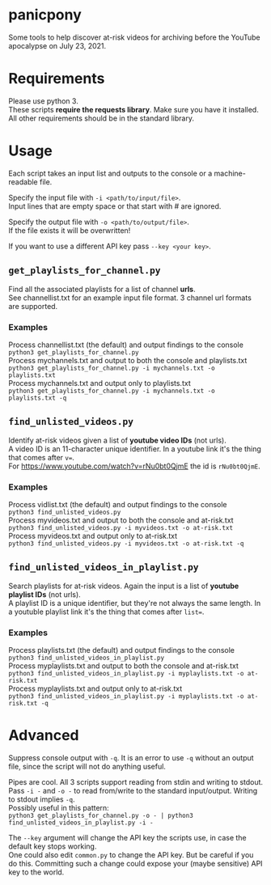 # panicpony
Some tools to help discover at-risk videos for archiving before the YouTube apocalypse on July 23, 2021.

# Requirements
Please use python 3.  
These scripts **require the requests library**. Make sure you have it installed.  
All other requirements should be in the standard library.  

# Usage
Each script takes an input list and outputs to the console or a machine-readable file.  

Specify the input file with `-i <path/to/input/file>`.  
Input lines that are empty space or that start with # are ignored.  

Specify the output file with `-o <path/to/output/file>`.  
If the file exists it will be overwritten!  

If you want to use a different API key pass `--key <your key>`.  

## `get_playlists_for_channel.py`
Find all the associated playlists for a list of channel **urls**.  
See channellist.txt for an example input file format. 3 channel url formats are supported.  
### Examples
Process channellist.txt (the default) and output findings to the console  
`python3 get_playlists_for_channel.py`  
Process mychannels.txt and output to both the console and playlists.txt  
`python3 get_playlists_for_channel.py -i mychannels.txt -o playlists.txt`  
Process mychannels.txt and output only to playlists.txt  
`python3 get_playlists_for_channel.py -i mychannels.txt -o playlists.txt -q`  



## `find_unlisted_videos.py`
Identify at-risk videos given a list of **youtube video IDs** (not urls).  
A video ID is an 11-character unique identifier. In a youtube link it's the thing that comes after `v=`.  
For https://www.youtube.com/watch?v=rNu0bt0QjmE the id is `rNu0bt0QjmE`.  
### Examples
Process vidlist.txt (the default) and output findings to the console  
`python3 find_unlisted_videos.py`  
Process myvideos.txt and output to both the console and at-risk.txt  
`python3 find_unlisted_videos.py -i myvideos.txt -o at-risk.txt`  
Process myvideos.txt and output only to at-risk.txt  
`python3 find_unlisted_videos.py -i myvideos.txt -o at-risk.txt -q`  




## `find_unlisted_videos_in_playlist.py`
Search playlists for at-risk videos. Again the input is a list of **youtube playlist IDs** (not urls).  
A playlist ID is a unique identifier, but they're not always the same length. In a youtuble playlist link it's the thing that comes after `list=`.  
### Examples
Process playlists.txt (the default) and output findings to the console  
`python3 find_unlisted_videos_in_playlist.py`  
Process myplaylists.txt and output to both the console and at-risk.txt  
`python3 find_unlisted_videos_in_playlist.py -i myplaylists.txt -o at-risk.txt`  
Process myplaylists.txt and output only to at-risk.txt  
`python3 find_unlisted_videos_in_playlist.py -i myplaylists.txt -o at-risk.txt -q`  


# Advanced
Suppress console output with `-q`. It is an error to use `-q` without an output file, since the script will not do anything useful.  

Pipes are cool. All 3 scripts support reading from stdin and writing to stdout.  
Pass `-i -` and `-o -` to read from/write to the standard input/output.
Writing to stdout implies `-q`.  
Possibly useful in this pattern:  
`python3 get_playlists_for_channel.py -o - | python3 find_unlisted_videos_in_playlist.py -i -`

The `--key` argument will change the API key the scripts use, in case the default key stops working.  
One could also edit `common.py` to change the API key. But be careful if you do this. Committing such a change could expose your (maybe sensitive) API key to the world. 
